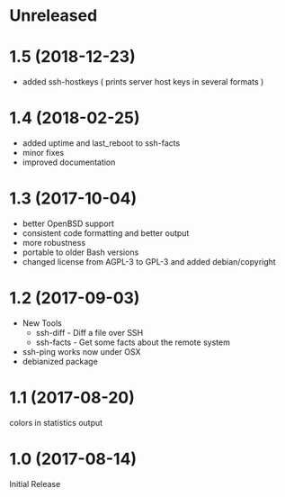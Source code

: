 # Unreleased

1.5 (2018-12-23)
================

- added ssh-hostkeys ( prints server host keys in several formats )

1.4 (2018-02-25)
================

- added uptime and last_reboot to ssh-facts
- minor fixes
- improved documentation

1.3 (2017-10-04)
================

- better OpenBSD support
- consistent code formatting and better output
- more robustness
- portable to older Bash versions
- changed license from AGPL-3 to GPL-3 and added debian/copyright

1.2 (2017-09-03)
================

- New Tools
  - ssh-diff - Diff a file over SSH
  - ssh-facts - Get some facts about the remote system
- ssh-ping works now under OSX
- debianized package

1.1 (2017-08-20)
================

colors in statistics output

1.0 (2017-08-14)
================

Initial Release
